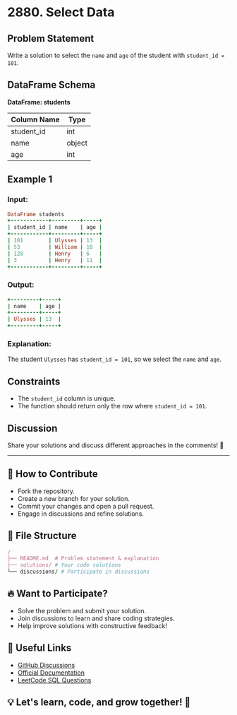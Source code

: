 # 2880. Select Data

## Problem Statement

Write a solution to select the `name` and `age` of the student with `student_id = 101`.

## DataFrame Schema

**DataFrame: students**

| Column Name | Type   |
| ----------- | ------ |
| student_id  | int    |
| name        | object |
| age         | int    |

## Example 1

### **Input:**

```rb
DataFrame students
+------------+---------+-----+
| student_id | name    | age |
+------------+---------+-----+
| 101        | Ulysses | 13  |
| 53         | William | 10  |
| 128        | Henry   | 6   |
| 3          | Henry   | 11  |
+------------+---------+-----+
```

### **Output:**

```rb
+---------+-----+
| name    | age | 
+---------+-----+
| Ulysses | 13  |
+---------+-----+
```

### **Explanation:**
The student `Ulysses` has `student_id = 101`, so we select the `name` and `age`.

## Constraints
- The `student_id` column is unique.
- The function should return only the row where `student_id = 101`.

## Discussion
Share your solutions and discuss different approaches in the comments! 🚀

---

## 🎯 How to Contribute
- Fork the repository.
- Create a new branch for your solution.
- Commit your changes and open a pull request.
- Engage in discussions and refine solutions.

## 📂 File Structure
```rb
/
├── README.md  # Problem statement & explanation
├── solutions/ # Your code solutions
└── discussions/ # Participate in discussions
```

## 🔥 Want to Participate?
- Solve the problem and submit your solution.
- Join discussions to learn and share coding strategies.
- Help improve solutions with constructive feedback!

## 🔗 Useful Links
- [GitHub Discussions](https://github.com/your-repo/discussions)
- [Official Documentation](https://pandas.pydata.org/docs/)
- [LeetCode SQL Questions](https://leetcode.com/problemset/database/)

## 💡 Let's learn, code, and grow together! 🚀

